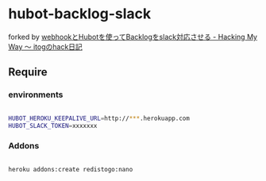 hubot-backlog-slack
===================

forked by [webhookとHubotを使ってBacklogをslack対応させる - Hacking My Way ～ itogのhack日記](http://d.hatena.ne.jp/itog/20150226/1424939686)

Require
-------

### environments

~~~ bash

HUBOT_HEROKU_KEEPALIVE_URL=http://***.herokuapp.com
HUBOT_SLACK_TOKEN=xxxxxxx
~~~

### Addons

~~~ bash

heroku addons:create redistogo:nano

~~~
